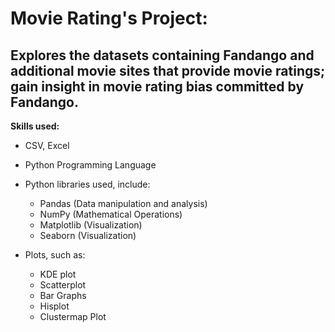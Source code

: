 # Movie Rating's Project:

Explores the datasets containing Fandango and additional movie sites that provide movie ratings; gain insight in movie rating bias committed by Fandango.
---
**Skills used:**

- CSV, Excel 

- Python Programming Language
- Python libraries used, include:
  - Pandas (Data manipulation and analysis)
  - NumPy (Mathematical Operations)
  - Matplotlib (Visualization)
  - Seaborn (Visualization)

- Plots, such as:
  - KDE plot
  - Scatterplot
  - Bar Graphs
  - Hisplot
  - Clustermap Plot
